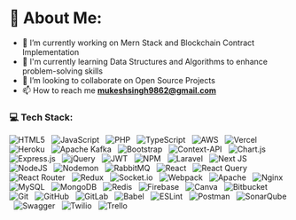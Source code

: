 
# 💫 About Me:
- 🔭 I’m currently working on Mern Stack and Blockchain Contract Implementation
- 🌱 I'm currently learning Data Structures and Algorithms to enhance problem-solving skills
- 👯 I’m looking to collaborate on Open Source Projects
- 📫 How to reach me **mukeshsingh9862@gmail.com**

### 💻 **Tech Stack:**
![HTML5](https://img.shields.io/badge/html5-%23E34F26.svg?style=for-the-badge&logo=html5&logoColor=white) &nbsp; ![JavaScript](https://img.shields.io/badge/javascript-%23323330.svg?style=for-the-badge&logo=javascript&logoColor=%23F7DF1E) &nbsp;  ![PHP](https://img.shields.io/badge/php-%23777BB4.svg?style=for-the-badge&logo=php&logoColor=white)  &nbsp; ![TypeScript](https://img.shields.io/badge/typescript-%23007ACC.svg?style=for-the-badge&logo=typescript&logoColor=white) &nbsp;  ![AWS](https://img.shields.io/badge/AWS-%23FF9900.svg?style=for-the-badge&logo=amazon-aws&logoColor=white)  &nbsp; ![Vercel](https://img.shields.io/badge/vercel-%23000000.svg?style=for-the-badge&logo=vercel&logoColor=white) &nbsp;  ![Heroku](https://img.shields.io/badge/heroku-%23430098.svg?style=for-the-badge&logo=heroku&logoColor=white)  &nbsp; ![Apache Kafka](https://img.shields.io/badge/Apache%20Kafka-000?style=for-the-badge&logo=apachekafka) &nbsp;  ![Bootstrap](https://img.shields.io/badge/bootstrap-%238511FA.svg?style=for-the-badge&logo=bootstrap&logoColor=white) &nbsp;  ![Context-API](https://img.shields.io/badge/Context--Api-000000?style=for-the-badge&logo=react)  &nbsp; ![Chart.js](https://img.shields.io/badge/chart.js-F5788D.svg?style=for-the-badge&logo=chart.js&logoColor=white) &nbsp;  ![Express.js](https://img.shields.io/badge/express.js-%23404d59.svg?style=for-the-badge&logo=express&logoColor=%2361DAFB) &nbsp;  ![jQuery](https://img.shields.io/badge/jquery-%230769AD.svg?style=for-the-badge&logo=jquery&logoColor=white) &nbsp;  ![JWT](https://img.shields.io/badge/JWT-black?style=for-the-badge&logo=JSON%20web%20tokens)  &nbsp; ![NPM](https://img.shields.io/badge/NPM-%23CB3837.svg?style=for-the-badge&logo=npm&logoColor=white) &nbsp;  ![Laravel](https://img.shields.io/badge/laravel-%23FF2D20.svg?style=for-the-badge&logo=laravel&logoColor=white) &nbsp;  ![Next JS](https://img.shields.io/badge/Next-black?style=for-the-badge&logo=next.js&logoColor=white) &nbsp;  ![NodeJS](https://img.shields.io/badge/node.js-6DA55F?style=for-the-badge&logo=node.js&logoColor=white) &nbsp;  ![Nodemon](https://img.shields.io/badge/NODEMON-%23323330.svg?style=for-the-badge&logo=nodemon&logoColor=%BBDEAD) &nbsp;  ![RabbitMQ](https://img.shields.io/badge/rabbitmq-FF6600?style=for-the-badge&logo=rabbitmq&logoColor=white) &nbsp;  ![React](https://img.shields.io/badge/react-%2320232a.svg?style=for-the-badge&logo=react&logoColor=%2361DAFB) &nbsp;  ![React Query](https://img.shields.io/badge/-React%20Query-FF4154?style=for-the-badge&logo=react%20query&logoColor=white) &nbsp;  ![React Router](https://img.shields.io/badge/React_Router-CA4245?style=for-the-badge&logo=react-router&logoColor=white) &nbsp;  ![Redux](https://img.shields.io/badge/redux-%23593d88.svg?style=for-the-badge&logo=redux&logoColor=white) &nbsp;  ![Socket.io](https://img.shields.io/badge/Socket.io-black?style=for-the-badge&logo=socket.io&badgeColor=010101) &nbsp;  ![Webpack](https://img.shields.io/badge/webpack-%238DD6F9.svg?style=for-the-badge&logo=webpack&logoColor=black) &nbsp;  ![Apache](https://img.shields.io/badge/apache-%23D42029.svg?style=for-the-badge&logo=apache&logoColor=white) &nbsp;  ![Nginx](https://img.shields.io/badge/nginx-%23009639.svg?style=for-the-badge&logo=nginx&logoColor=white) &nbsp;  ![MySQL](https://img.shields.io/badge/mysql-4479A1.svg?style=for-the-badge&logo=mysql&logoColor=white) &nbsp;  ![MongoDB](https://img.shields.io/badge/MongoDB-%234ea94b.svg?style=for-the-badge&logo=mongodb&logoColor=white) &nbsp;  ![Redis](https://img.shields.io/badge/redis-%23DD0031.svg?style=for-the-badge&logo=redis&logoColor=white) &nbsp;  ![Firebase](https://img.shields.io/badge/firebase-a08021?style=for-the-badge&logo=firebase&logoColor=ffcd34) &nbsp;  ![Canva](https://img.shields.io/badge/Canva-%2300C4CC.svg?style=for-the-badge&logo=Canva&logoColor=white) &nbsp;  ![Bitbucket](https://img.shields.io/badge/bitbucket-%230047B3.svg?style=for-the-badge&logo=bitbucket&logoColor=white) &nbsp;  ![Git](https://img.shields.io/badge/git-%23F05033.svg?style=for-the-badge&logo=git&logoColor=white)  &nbsp; ![GitHub](https://img.shields.io/badge/github-%23121011.svg?style=for-the-badge&logo=github&logoColor=white) &nbsp;  ![GitLab](https://img.shields.io/badge/gitlab-%23181717.svg?style=for-the-badge&logo=gitlab&logoColor=white) &nbsp;  ![Babel](https://img.shields.io/badge/Babel-F9DC3e?style=for-the-badge&logo=babel&logoColor=black) &nbsp;  ![ESLint](https://img.shields.io/badge/ESLint-4B3263?style=for-the-badge&logo=eslint&logoColor=white) &nbsp;  ![Postman](https://img.shields.io/badge/Postman-FF6C37?style=for-the-badge&logo=postman&logoColor=white) &nbsp;  ![SonarQube](https://img.shields.io/badge/SonarQube-black?style=for-the-badge&logo=sonarqube&logoColor=4E9BCD) &nbsp;  ![Swagger](https://img.shields.io/badge/-Swagger-%23Clojure?style=for-the-badge&logo=swagger&logoColor=white) &nbsp;  ![Twilio](https://img.shields.io/badge/Twilio-F22F46?style=for-the-badge&logo=Twilio&logoColor=white)  &nbsp; ![Trello](https://img.shields.io/badge/Trello-%23026AA7.svg?style=for-the-badge&logo=Trello&logoColor=white)
